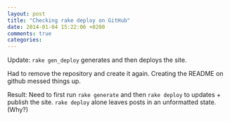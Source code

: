 ```yaml
---
layout: post
title: "Checking rake deploy on GitHub"
date: 2014-01-04 15:22:06 +0200
comments: true
categories:
---
```


Update: `rake gen_deploy` generates and then deploys the site.

Had to remove the repository and create it again.  Creating the README on github messed things up.

Result: Need to first run `rake generate` and then `rake deploy` to updates + publish the site.  `rake deploy` alone leaves posts in an unformatted state.  (Why?)

